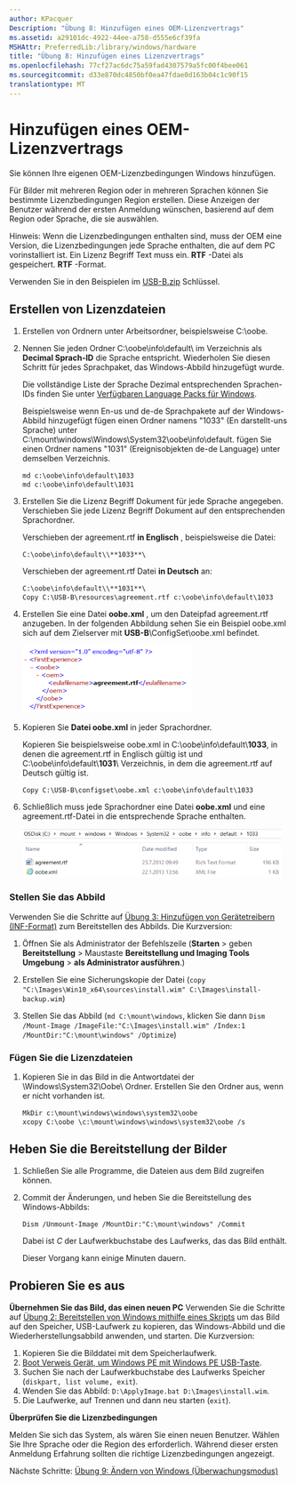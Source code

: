 ```yaml
---
author: KPacquer
Description: "Übung 8: Hinzufügen eines OEM-Lizenzvertrags"
ms.assetid: a29101dc-4922-44ee-a758-d555e6cf39fa
MSHAttr: PreferredLib:/library/windows/hardware
title: "Übung 8: Hinzufügen eines Lizenzvertrags"
ms.openlocfilehash: 77cf27ac6dc75a59fad4307579a5fc00f4bee061
ms.sourcegitcommit: d33e870dc4850bf0ea47fdae0d163b04c1c90f15
translationtype: MT
---
```

# <a name="add-an-oem-license-agreement"></a>Hinzufügen eines OEM-Lizenzvertrags

Sie können Ihre eigenen OEM-Lizenzbedingungen Windows hinzufügen. 

Für Bilder mit mehreren Region oder in mehreren Sprachen können Sie bestimmte Lizenzbedingungen Region erstellen. Diese Anzeigen der Benutzer während der ersten Anmeldung wünschen, basierend auf dem Region oder Sprache, die sie auswählen. 

Hinweis: Wenn die Lizenzbedingungen enthalten sind, muss der OEM eine Version, die Lizenzbedingungen jede Sprache enthalten, die auf dem PC vorinstalliert ist. Ein Lizenz Begriff Text muss ein. **RTF** -Datei als gespeichert. **RTF** -Format.

Verwenden Sie in den Beispielen im [USB-B.zip](http://download.microsoft.com/download/5/8/4/5844EE21-4EF5-45B7-8D36-31619017B76A/USB-B.zip) Schlüssel.

## <a name="span-idcreatelicensefilesspancreate-license-files"></a><span id="Create_license_files"></span>Erstellen von Lizenzdateien

1.  Erstellen von Ordnern unter Arbeitsordner, beispielsweise C:\oobe. 

2.  Nennen Sie jeden Ordner C:\oobe\info\default\ im Verzeichnis als **Decimal Sprach-ID** die Sprache entspricht. Wiederholen Sie diesen Schritt für jedes Sprachpaket, das Windows-Abbild hinzugefügt wurde.

    Die vollständige Liste der Sprache Dezimal entsprechenden Sprachen-IDs finden Sie unter [Verfügbaren Language Packs für Windows](available-language-packs-for-windows.md).

    Beispielsweise wenn En-us und de-de Sprachpakete auf der Windows-Abbild hinzugefügt fügen einen Ordner namens "1033" (En darstellt-uns Sprache) unter C:\mount\windows\Windows\System32\oobe\info\default\. fügen Sie einen Ordner namens "1031" (Ereignisobjekten de-de Language) unter demselben Verzeichnis.

    ```syntax
    md c:\oobe\info\default\1033
    md c:\oobe\info\default\1031
    ```

1.  Erstellen Sie die Lizenz Begriff Dokument für jede Sprache angegeben. Verschieben Sie jede Lizenz Begriff Dokument auf den entsprechenden Sprachordner.

    Verschieben der agreement.rtf **in Englisch** , beispielsweise die Datei:  
    
    ```syntax
    C:\oobe\info\default\\**1033**\  
    ```

    Verschieben der agreement.rtf Datei **in Deutsch** an: 
    
    ```syntax
    C:\oobe\info\default\\**1031**\ 
    Copy C:\USB-B\resources\agreement.rtf c:\oobe\info\default\1033
    ```

1.  Erstellen Sie eine Datei **oobe.xml** , um den Dateipfad agreement.rtf anzugeben. In der folgenden Abbildung sehen Sie ein Beispiel oobe.xml sich auf dem Zielserver mit **USB-B**\ConfigSet\oobe.xml befindet.

    ![Beispiel OOBE](images/sample-oobe.png)

2.  Kopieren Sie **Datei oobe.xml** in jeder Sprachordner.

    Kopieren Sie beispielsweise oobe.xml in C:\oobe\info\default\\**1033**\, in denen die agreement.rtf in Englisch gültig ist und C:\oobe\info\default\\**1031**\ Verzeichnis, in dem die agreement.rtf auf Deutsch gültig ist.

    ```syntax
    Copy C:\USB-B\configset\oobe.xml c:\oobe\info\default\1033
    ```

1.  Schließlich muss jede Sprachordner eine Datei **oobe.xml** und eine agreement.rtf-Datei in die entsprechende Sprache enthalten.

    ![Vereinbarung und OOBE Dateien](images/agreement-and-oobe-files.png)


### <a name="span-idmounttheimagespanmount-the-image"></a><span id="Mount_the_image"></span>Stellen Sie das Abbild

Verwenden Sie die Schritte auf [Übung 3: Hinzufügen von Gerätetreibern (INF-Format)](add-device-drivers.md) zum Bereitstellen des Abbilds. Die Kurzversion:

1.  Öffnen Sie als Administrator der Befehlszeile (**Starten** > geben **Bereitstellung** > Maustaste **Bereitstellung und Imaging Tools Umgebung** > **als Administrator ausführen**.)

2.  Erstellen Sie eine Sicherungskopie der Datei (`copy "C:\Images\Win10_x64\sources\install.wim" C:\Images\install-backup.wim`)

3.  Stellen Sie das Abbild (`md C:\mount\windows`, klicken Sie dann `Dism /Mount-Image /ImageFile:"C:\Images\install.wim" /Index:1 /MountDir:"C:\mount\windows" /Optimize`)

### <a name="span-idaddthelicense-filesspanadd-the-license-files"></a><span id="Add_the_license files"></span>Fügen Sie die Lizenzdateien

1.  Kopieren Sie in das Bild in die Antwortdatei der \\Windows\\System32\\Oobe\\ Ordner. Erstellen Sie den Ordner aus, wenn er nicht vorhanden ist.

    ``` syntax
    MkDir c:\mount\windows\windows\system32\oobe
    xcopy C:\oobe \c:\mount\windows\windows\system32\oobe /s
    ```

## <a name="span-idunmounttheimagesspan-unmount-the-images"></a><span id="Unmount_the_images"></span>Heben Sie die Bereitstellung der Bilder

1.  Schließen Sie alle Programme, die Dateien aus dem Bild zugreifen können.

2.  Commit der Änderungen, und heben Sie die Bereitstellung des Windows-Abbilds:

    ``` syntax
    Dism /Unmount-Image /MountDir:"C:\mount\windows" /Commit
    ```

    Dabei ist *C* der Laufwerkbuchstabe des Laufwerks, das das Bild enthält.

    Dieser Vorgang kann einige Minuten dauern.

## <a name="span-idtryitoutspantry-it-out"></a><span id="Try_it_out"></span>Probieren Sie es aus

**Übernehmen Sie das Bild, das einen neuen PC** Verwenden Sie die Schritte auf [Übung 2: Bereitstellen von Windows mithilfe eines Skripts](deploy-windows-with-a-script-sxs.md) um das Bild auf den Speicher, USB-Laufwerk zu kopieren, das Windows-Abbild und die Wiederherstellungsabbild anwenden, und starten. Die Kurzversion:

1.  Kopieren Sie die Bilddatei mit dem Speicherlaufwerk.
2.  [Boot Verweis Gerät, um Windows PE mit Windows PE USB-Taste](install-windows-pe-sxs.md).
3.  Suchen Sie nach der Laufwerkbuchstabe des Laufwerks Speicher (`diskpart, list volume, exit`).
4.  Wenden Sie das Abbild: `D:\ApplyImage.bat D:\Images\install.wim`.
5.  Die Laufwerke, auf Trennen und dann neu starten (`exit`).
    
**Überprüfen Sie die Lizenzbedingungen**

Melden Sie sich das System, als wären Sie einen neuen Benutzer. Wählen Sie Ihre Sprache oder die Region des erforderlich. Während dieser ersten Anmeldung Erfahrung sollten die richtige Lizenzbedingungen angezeigt.

Nächste Schritte: [Übung 9: Ändern von Windows (Überwachungsmodus)](prepare-a-snapshot-of-the-pc-generalize-and-capture-windows-images-blue-sxs.md)